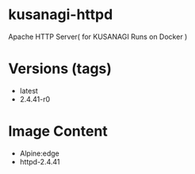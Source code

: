 # kusanagi-httpd

Apache HTTP Server( for KUSANAGI Runs on Docker )

# Versions (tags)

- latest
- 2.4.41-r0

# Image Content

- Alpine:edge
- httpd-2.4.41

